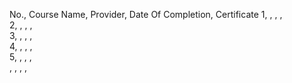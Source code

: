 No., Course Name, Provider, Date Of Completion, Certificate
1,  ,  ,  ,  
2,  ,  ,  ,  
3,  ,  ,  ,  
4,  ,  ,  ,  
5,  ,  ,  ,  
 ,  ,  ,  ,  
